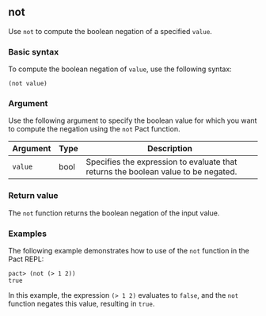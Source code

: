 ## not

Use `not` to compute the boolean negation of a specified `value`.

### Basic syntax

To compute the boolean negation of `value`, use the following syntax:

```pact
(not value)
```

### Argument

Use the following argument to specify the boolean value for which you want to compute the negation using the `not` Pact function.

| Argument | Type | Description |
| --- | --- | --- |
| `value` | bool | Specifies the expression to evaluate that returns the boolean value to be negated. |

### Return value

The `not` function returns the boolean negation of the input value.

### Examples

The following example demonstrates how to use of the `not` function in the Pact REPL:

```pact
pact> (not (> 1 2))
true
```

In this example, the expression `(> 1 2)` evaluates to `false`, and the `not` function negates this value, resulting in `true`.
